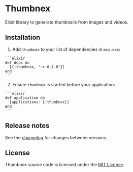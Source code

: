 # Thumbnex

Elixir library to generate thumbnails from images and videos.

## Installation

  1. Add `thumbnex` to your list of dependencies in `mix.exs`:

    ```elixir
    def deps do
      [{:thumbnex, "~> 0.1.0"}]
    end
    ```

  2. Ensure `thumbnex` is started before your application:

    ```elixir
    def application do
      [applications: [:thumbnex]]
    end
    ```

## Release notes

See the [changelog](CHANGELOG.md) for changes between versions.

## License

Thumbnex source code is licensed under the [MIT License](LICENSE.md).